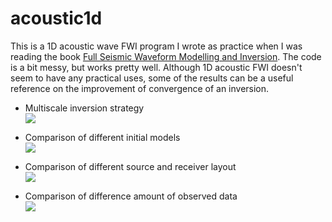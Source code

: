 # acoustic1d

This is a 1D acoustic wave FWI program I wrote as practice when I was reading the book [Full Seismic Waveform Modelling and Inversion](http://www.springer.com/us/book/9783642158063). The code is a bit messy, but works pretty well. Although 1D acoustic FWI doesn't seem to have any practical uses, some of the results can be a useful reference on the improvement of convergence of an inversion.

* Multiscale inversion strategy<br>
  ![](https://raw.githubusercontent.com/libcy/acoustic1d/master/img/multiscale.png)

* Comparison of different initial models<br>
  ![](https://raw.githubusercontent.com/libcy/acoustic1d/master/img/guess.png)

* Comparison of different source and receiver layout<br>
  ![](https://raw.githubusercontent.com/libcy/acoustic1d/master/img/layout.png)

* Comparison of difference amount of observed data<br>
  ![](https://raw.githubusercontent.com/libcy/acoustic1d/master/img/data.png)
